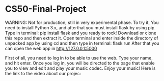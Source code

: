 # CS50-Final-Project

WARNING: Not for production, still in very experimental phase.
To try it, You need to install Python 3.x, and afterthat you must install flask by using pip. Type in terminal:
pip install flask
and you ready to rock!
Download or clone this repo and then extract it.
Open terminal and enter inside the directory of unpacked app by using cd and then type in terminal:
flask run
After that you can open the web app in http://127.0.0.1:5000

First of all, you need to log in to be able to use the web. Type your name, and hit enter. Once you log in, you will be directed to the page that enable you to view and edit and play your music codec.
Enjoy your music!
Here is the link to the video about our projec:
